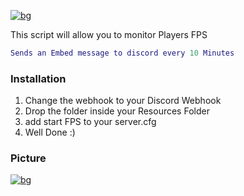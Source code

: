 [![bg][banner]][website]

[banner]: https://cdn.discordapp.com/attachments/851650166473097217/878706070212739073/fpslog.png
[website]: https://tronix.website


This script will allow you to monitor Players FPS

```lua
Sends an Embed message to discord every 10 Minutes
```

### Installation
1. Change the webhook to your Discord Webhook
2. Drop the folder inside your Resources Folder
3. add start FPS to your server.cfg
4. Well Done :)

### Picture

[![bg][banners]][website]

[banners]: https://cdn.discordapp.com/attachments/851650166473097217/878687473255977000/9645598f31c4bc0a65d33de0e045e1a0.png
